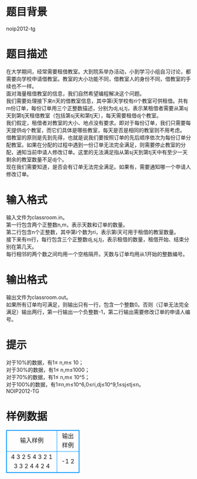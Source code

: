 # 

 
 # 题目背景 
noip2012-tg 

 
 # 题目描述 
在大学期间，经常需要租借教室。大到院系举办活动，小到学习小组自习讨论，都需要向学校申请借教室。教室的大小功能不同，借教室人的身份不同，借教室的手续也不一样。<br>面对海量租借教室的信息，我们自然希望编程解决这个问题。<br>我们需要处理接下来n天的借教室信息，其中第i天学校有ri个教室可供租借。共有m份订单，每份订单用三个正整数描述，分别为dj,sj,tj，表示某租借者需要从第sj天到第tj天租借教室（包括第sj天和第tj天），每天需要租借dj个教室。<br>我们假定，租借者对教室的大小、地点没有要求。即对于每份订单，我们只需要每天提供dj个教室，而它们具体是哪些教室，每天是否是相同的教室则不用考虑。<br>借教室的原则是先到先得，也就是说我们要按照订单的先后顺序依次为每份订单分配教室。如果在分配的过程中遇到一份订单无法完全满足，则需要停止教室的分配，通知当前申请人修改订单。这里的无法满足指从第sj天到第tj天中有至少一天剩余的教室数量不足dj个。<br>现在我们需要知道，是否会有订单无法完全满足。如果有，需要通知哪一个申请人修改订单。<br> 

 
 # 输入格式 
输入文件为classroom.in。<br>第一行包含两个正整数n,m，表示天数和订单的数量。<br>第二行包含n个正整数，其中第i个数为ri，表示第i天可用于租借的教室数量。<br>接下来有m行，每行包含三个正整数dj,sj,tj，表示租借的数量，租借开始、结束分别在第几天。<br>每行相邻的两个数之间均用一个空格隔开。天数与订单均用从1开始的整数编号。<br> 

 
 # 输出格式 
输出文件为classroom.out。<br>如果所有订单均可满足，则输出只有一行，包含一个整数0。否则（订单无法完全满足）输出两行，第一行输出一个负整数-1，第二行输出需要修改订单的申请人编号。<br> 

 
 # 提示 
对于10%的数据，有1≤&nbsp;n,m≤&nbsp;10；<br>对于30%的数据，有1≤&nbsp;n,m≤1000；<br>对于70%的数据，有1≤&nbsp;n,m≤&nbsp;10^5；<br>对于100%的数据，有1≤n,m≤10^6,0≤ri,dj≤10^9,1≤sj≤tj≤n。<br>NOIP2012-TG 
# 样例数据
<style>
        table,table tr th, table tr td { border:1px solid #0094ff; }
        table { width: 200px; min-height: 25px; line-height: 25px; text-align: center; border-collapse: collapse;}   
    </style>
<table>
	<tr>
		<td>输入样例</td>
		<td>输出样例</td>
	</tr>
<tr><td>4 3
2 5 4 3
2 1 3
3 2 4
4 2 4
</td><td>-1
2</td></tr></table>
